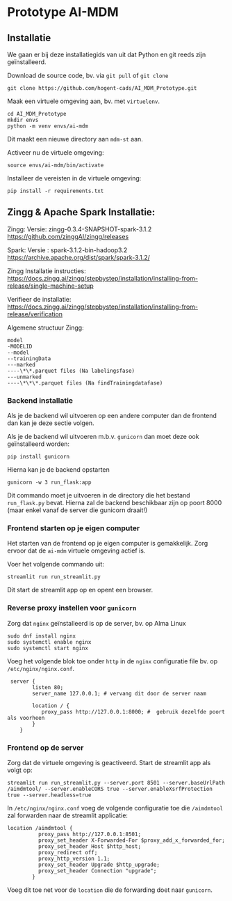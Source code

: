 # Prototype AI-MDM

## Installatie

We gaan er bij deze installatiegids van uit dat Python en git reeds zijn geïnstalleerd.

Download de source code, bv. via `git pull` of `git clone`

```
git clone https://github.com/hogent-cads/AI_MDM_Prototype.git
```

Maak een virtuele omgeving aan, bv. met `virtuelenv`.

```
cd AI_MDM_Prototype
mkdir envs
python -m venv envs/ai-mdm
```

Dit maakt een nieuwe directory aan `mdm-st` aan.

Activeer nu de virtuele omgeving:

```
source envs/ai-mdm/bin/activate
```

Installeer de vereisten in de virtuele omgeving:

```
pip install -r requirements.txt
```

## Zingg & Apache Spark Installatie:

Zingg: Versie: zingg-0.3.4-SNAPSHOT-spark-3.1.2
https://github.com/zinggAI/zingg/releases

Spark: Versie : spark-3.1.2-bin-hadoop3.2
https://archive.apache.org/dist/spark/spark-3.1.2/

Zingg Installatie instructies:
https://docs.zingg.ai/zingg/stepbystep/installation/installing-from-release/single-machine-setup

Verifieer de installatie:
https://docs.zingg.ai/zingg/stepbystep/installation/installing-from-release/verification

Algemene structuur Zingg:

```
model
-MODELID
--model
--trainingData
---marked
----\*\*.parquet files (Na labelingsfase)
---unmarked
----\*\*\*.parquet files (Na findTrainingdatafase)

```

### Backend installatie

Als je de backend wil uitvoeren op een andere computer dan de
frontend dan kan je deze sectie volgen.

Als je de backend wil uitvoeren m.b.v. `gunicorn` dan
moet deze ook geïnstalleerd worden:

```
pip install gunicorn
```

Hierna kan je de backend opstarten

```
gunicorn -w 3 run_flask:app
```

Dit commando moet je uitvoeren in de directory die het bestand `run_flask.py` bevat.
Hierna zal de backend beschikbaar zijn op poort 8000 (maar enkel
vanaf de server die gunicorn draait!)

### Frontend starten op je eigen computer

Het starten van de frontend op je eigen computer is gemakkelijk.
Zorg ervoor dat de `ai-mdm` virtuele omgeving actief is.

Voer het volgende commando uit:

```
streamlit run run_streamlit.py
```

Dit start de streamlit app op en opent een browser.

### Reverse proxy instellen voor `gunicorn`

Zorg dat `nginx` geïnstalleerd is op de server, bv. op Alma Linux

```
sudo dnf install nginx
sudo systemctl enable nginx
sudo systemctl start nginx
```

Voeg het volgende blok toe onder `http` in de `nginx` configuratie file
bv. op `/etc/nginx/nginx.conf`.

```
 server {
        listen 80;
        server_name 127.0.0.1; # vervang dit door de server naam

        location / {
           proxy_pass http://127.0.0.1:8000; #  gebruik dezelfde poort als voorheen
        }
    }

```

### Frontend op de server

Zorg dat de virtuele omgeving is geactiveerd. Start de streamlit app als volgt op:

```
streamlit run run_streamlit.py --server.port 8501 --server.baseUrlPath /aimdmtool/ --server.enableCORS true --server.enableXsrfProtection true --server.headless=true
```

In `/etc/nginx/nginx.conf` voeg de volgende configuratie toe die `/aimdmtool`
zal forwarden naar de streamlit applicatie:

```
location /aimdmtool {
          proxy_pass http://127.0.0.1:8501;
          proxy_set_header X-Forwarded-For $proxy_add_x_forwarded_for;
          proxy_set_header Host $http_host;
          proxy_redirect off;
          proxy_http_version 1.1;
          proxy_set_header Upgrade $http_upgrade;
          proxy_set_header Connection "upgrade";
        }
```

Voeg dit toe net voor de `location` die de forwarding doet naar `gunicorn`.
